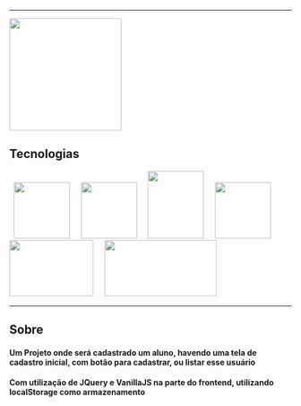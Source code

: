 <hr>
<img src="https://www.mundodomarketing.com.br/mundodomarketing/images/materias/logo_UVA_em_alta.jpg"
width="200"/>
<br>

<h2> Tecnologias </h2>

<p>
&nbsp;
<img src="https://upload.wikimedia.org/wikipedia/commons/thumb/6/61/HTML5_logo_and_wordmark.svg/1200px-HTML5_logo_and_wordmark.svg.png"
width="100"
height="100"/>
&nbsp;
&nbsp;
<img src="https://upload.wikimedia.org/wikipedia/commons/thumb/9/99/Unofficial_JavaScript_logo_2.svg/1200px-Unofficial_JavaScript_logo_2.svg.png"
width="100"
height="100"/>
&nbsp;
&nbsp;
<img src="https://upload.wikimedia.org/wikipedia/commons/thumb/d/d5/CSS3_logo_and_wordmark.svg/1200px-CSS3_logo_and_wordmark.svg.png"
width="100"
height="120"/>
&nbsp;
&nbsp;
<img src="https://colinstodd.com/images/posts/matcss-min.png"
width="100"
height="100"/>
&nbsp;
&nbsp;
<img src="https://upload.wikimedia.org/wikipedia/commons/thumb/b/b2/Bootstrap_logo.svg/1200px-Bootstrap_logo.svg.png"
width="150" height="100" />
&nbsp;
&nbsp;
<img src="https://upload.wikimedia.org/wikipedia/commons/thumb/d/d3/Logo_jQuery.svg/1200px-Logo_jQuery.svg.png"
width="200" height="100"/>
&nbsp;  
</p>

<hr>

<h2> Sobre </h2>
<p><h4> Um Projeto onde será cadastrado um aluno, havendo uma tela de cadastro inicial, com botão para cadastrar, ou listar esse usuário</h4></p>
<p><h4>Com utilização de JQuery e VanillaJS na parte do frontend, utilizando localStorage como armazenamento</h4></p>